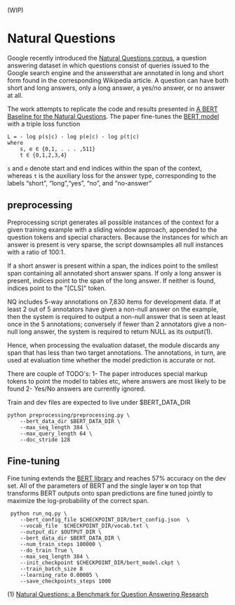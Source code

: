 (WIP)

# Natural Questions
Google recently introduced the [Natural Questions corpus](https://ai.google/research/pubs/pub47761), 
a question answering dataset in which questions consist of queries issued to the Google 
search engine and the answersthat  are annotated in long and short form found in the corresponding Wikipedia 
article. A question can have both short and long answers, only a long answer, a yes/no answer, or no answer at all.

The work attempts to replicate the code and results presented in [A BERT Baseline for the Natural Questions](https://arxiv.org/abs/1901.08634). 
The paper fine-tunes the [BERT model](https://arxiv.org/abs/1810.04805) with a triple loss function

```buildoutcfg
L = - log p(s|c) - log p(e|c) - log p(t|c)
where
    s, e ∈ {0,1, . . . ,511}
    t ∈ {0,1,2,3,4}
```
`s` and `e` denote start and end indices within the span of the context, whereas `t` is
the auxiliary loss for the answer type, corresponding to the labels “short”, “long”,“yes”, “no”, and “no-answer”

## preprocessing
Preprocessing script generates all possible instances of the context for a given training example with a sliding window approach,
appended to the question tokens and special characters. Because the instances for which an answer is
present is very sparse, the script downsamples all null instances with a ratio of 100:1. 

If a short answer is present within a span, the indices point to the smllest span containing all annotated short answer spans.
If only a long answer is present, indices point to the span of the long answer. If neither is found, indices
point to the "[CLS]" token.

NQ includes 5-way annotations on 7,830 items for development data. If at least 2 out of 5 annotators have given a non-null answer on the
example, then the system is required to output a non-null answer that is seen at least once in the 5 annotations;
conversely if fewer than 2 annotators give a non-null long answer, the system is required to return NULL as its output(1).

Hence, when processing the evaluation dataset, the module discards any span that has less than two target annotations. The annotations, in turn,
are used at evaluation time whether the model prediction is accurate or not.

There are couple of TODO's:
1- The paper introduces special markup tokens to point the model to tables etc, where answers are most likely to be found
2- Yes/No answers are currently ignored.

Train and dev files are expected to live under $BERT_DATA_DIR

```buildoutcfg
python preprocessing/preprocessing.py \
    --bert_data_dir $BERT_DATA_DIR \
    --max_seq_length 384 \
    --max_query_length 64 \
    --doc_stride 128
```



## Fine-tuning
Fine tuning extends the [BERT library](https://github.com/google-research/bert) and reaches 57% accuracy on the dev set.
All of the parameters of BERT and the single layer `W` on top that transforms BERT outputs onto span predictions
 are fine tuned jointly to maximize the log-probability of the correct span.

```
 python run_nq.py \
    --bert_config_file $CHECKPOINT_DIR/bert_config.json  \
    --vocab_file  $CHECKPOINT_DIR/vocab.txt \
    --output_dir $OUTPUT_DIR \
    --bert_data_dir $BERT_DATA_DIR \
    --num_train_steps 100000 \
    --do_train True \
    --max_seq_length 384 \
    --init_checkpoint $CHECKPOINT_DIR/bert_model.ckpt \
    --train_batch_size 8
    --learning_rate 0.00005 \
    --save_checkpoints_steps 1000
```

(1) [Natural Questions: a Benchmark for Question Answering Research](https://storage.googleapis.com/pub-tools-public-publication-data/pdf/b8c26e4347adc3453c15d96a09e6f7f102293f71.pdf)